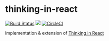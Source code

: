 # thinking-in-react
[![Build Status](https://travis-ci.com/gowda/thinking-in-react.svg?branch=master)](https://travis-ci.com/gowda/thinking-in-react)
![](https://github.com/gowda/thinking-in-react/workflows/tests/badge.svg)
[![CircleCI](https://circleci.com/gh/gowda/thinking-in-react.svg?style=svg)](https://circleci.com/gh/gowda/thinking-in-react)

Implementation & extension of [Thinking in React](https://reactjs.org/docs/thinking-in-react.html)
